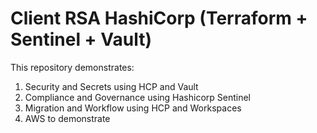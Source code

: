# Client RSA HashiCorp (Terraform + Sentinel + Vault)

This repository demonstrates:

1) Security and Secrets using HCP and Vault
2) Compliance and Governance using Hashicorp Sentinel
3) Migration and Workflow using HCP and Workspaces
4) AWS to demonstrate
